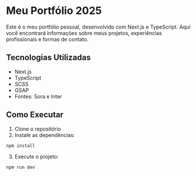 # Meu Portfólio 2025

Este é o meu portfólio pessoal, desenvolvido com Next.js e TypeScript. Aqui você encontrará informações sobre meus projetos, experiências profissionais e formas de contato.

## Tecnologias Utilizadas

- Next.js
- TypeScript
- SCSS
- GSAP
- Fontes: Sora e Inter

## Como Executar

1. Clone o repositório
2. Instale as dependências:
```bash
npm install
```
3. Execute o projeto:
```bash
npm run dev
```

